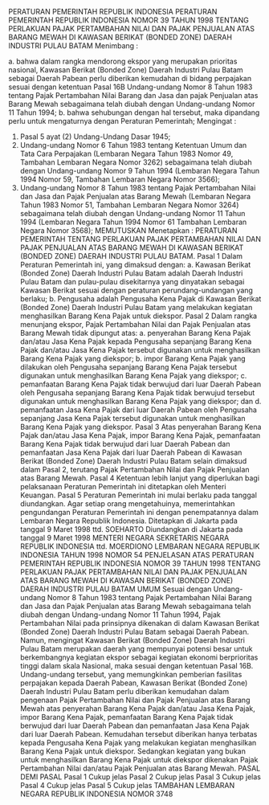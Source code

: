  PERATURAN PEMERINTAH REPUBLIK INDONESIA PERATURAN PEMERINTAH REPUBLIK INDONESIA NOMOR 39 TAHUN 1998 TENTANG PERLAKUAN PAJAK PERTAMBAHAN NILAI DAN PAJAK PENJUALAN ATAS BARANG MEWAH DI KAWASAN BERIKAT (BONDED ZONE) DAERAH INDUSTRI PULAU BATAM
Menimbang :

a. bahwa dalam rangka mendorong ekspor yang merupakan prioritas nasional, Kawasan Berikat (Bonded Zone) Daerah Industri Pulau Batam sebagai Daerah Pabean perlu diberikan kemudahan di bidang perpajakan sesuai dengan ketentuan Pasal 16B Undang-undang Nomor 8 Tahun 1983 tentang Pajak Pertambahan Nilai Barang dan Jasa dan pajak Penjualan atas Barang Mewah sebagaimana telah diubah dengan Undang-undang Nomor 11 Tahun 1994;
b. bahwa sehubungan dengan hal tersebut, maka dipandang perlu untuk mengaturnya dengan Peraturan Pemerintah;
Mengingat :

1. Pasal 5 ayat (2) Undang-Undang Dasar 1945;
2. Undang-undang Nomor 6 Tahun 1983 tentang Ketentuan Umum dan Tata Cara Perpajakan (Lembaran Negara Tahun 1983 Nomor 49, Tambahan Lembaran Negara Nomor 3262) sebagaimana telah diubah dengan Undang-undang Nomor 9 Tahun 1994 (Lembaran Negara Tahun 1994 Nomor 59, Tambahan Lembaran Negara Nomor 3566);
3. Undang-undang Nomor 8 Tahun 1983 tentang Pajak Pertambahan Nilai dan Jasa dan Pajak Penjualan atas Barang Mewah (Lembaran Negara Tahun 1983 Nomor 51, Tambahan Lembaran Negara Nomor 3264) sebagaimana telah diubah dengan Undang-undang Nomor 11 Tahun 1994 (Lembaran Negara Tahun 1994 Nomor 61 Tambahan Lembaran Negara Nomor 3568); MEMUTUSKAN Menetapkan : PERATURAN PEMERINTAH TENTANG PERLAKUAN PAJAK PERTAMBAHAN NILAI DAN PAJAK PENJUALAN ATAS BARANG MEWAH DI KAWASAN BERIKAT (BONDED ZONE) DAERAH INDUSTRI PULAU BATAM.
Pasal 1
Dalam Peraturan Pemerintah ini, yang dimaksud dengan:
a. Kawasan Berikat (Bonded Zone) Daerah Industri Pulau Batam adalah Daerah Industri Pulau Batam dan pulau-pulau disekitarnya yang dinyatakan sebagai Kawasan Berikat sesuai dengan peraturan perundang-undangan yang berlaku;
b. Pengusaha adalah Pengusaha Kena Pajak di Kawasan Berikat (Bonded Zone) Daerah Industri Pulau Batam yang melakukan kegiatan menghasilkan Barang Kena Pajak untuk diekspor.
Pasal 2
Dalam rangka menunjang ekspor, Pajak Pertambahan Nilai dan Pajak Penjualan atas Barang Mewah tidak dipungut atas:
a. penyerahan Barang Kena Pajak dan/atau Jasa Kena Pajak kepada Pengusaha sepanjang Barang Kena Pajak dan/atau Jasa Kena Pajak tersebut digunakan untuk menghasilkan Barang Kena Pajak yang diekspor;
b. impor Barang Kena Pajak yang dilakukan oleh Pengusaha sepanjang Barang Kena Pajak tersebut digunakan untuk menghasilkan Barang Kena Pajak yang diekspor;
c. pemanfaatan Barang Kena Pajak tidak berwujud dari luar Daerah Pabean oleh Pengusaha sepanjang Barang Kena Pajak tidak berwujud tersebut digunakan untuk menghasilkan Barang Kena Pajak yang diekspor; dan
d. pemanfaatan Jasa Kena Pajak dari luar Daerah Pabean oleh Pengusaha sepanjang Jasa Kena Pajak tersebut digunakan untuk menghasilkan Barang Kena Pajak yang diekspor.
Pasal 3
Atas penyerahan Barang Kena Pajak dan/atau Jasa Kena Pajak, impor Barang Kena Pajak, pemanfaatan Barang Kena Pajak tidak berwujud dari luar Daerah Pabean dan pemanfaatan Jasa Kena Pajak dari luar Daerah Pabean di Kawasan Berikat (Bonded Zone) Daerah Industri Pulau Batam selain dimaksud dalam Pasal 2, terutang Pajak Pertambahan Nilai dan Pajak Penjualan atas Barang Mewah.
Pasal 4
Ketentuan lebih lanjut yang diperlukan bagi pelaksanaan Peraturan Pemerintah ini ditetapkan oleh Menteri Keuangan.
Pasal 5
Peraturan Pemerintah ini mulai berlaku pada tanggal diundangkan.
Agar setiap orang mengetahuinya, memerintahkan pengundangan Peraturan Pemerintah ini dengan penempatannya dalam Lembaran Negara Republik Indonesia. Ditetapkan di Jakarta pada tanggal 9 Maret 1998 ttd. SOEHARTO Diundangkan di Jakarta pada tanggal 9 Maret 1998 MENTERI NEGARA SEKRETARIS NEGARA REPUBLIK INDONESIA ttd. MOERDIONO LEMBARAN NEGARA REPUBLIK INDONESIA TAHUN 1998 NOMOR 54 PENJELASAN ATAS PERATURAN PEMERINTAH REPUBLIK INDONESIA NOMOR 39 TAHUN 1998 TENTANG PERLAKUAN PAJAK PERTAMBAHAN NILAI DAN PAJAK PENJUALAN ATAS BARANG MEWAH DI KAWASAN BERIKAT (BONDED ZONE) DAERAH INDUSTRI PULAU BATAM UMUM Sesuai dengan Undang-undang Nomor 8 Tahun 1983 tentang Pajak Pertambahan Nilai Barang dan Jasa dan Pajak Penjualan atas Barang Mewah sebagaimana telah diubah dengan Undang-undang Nomor 11 Tahun 1994, Pajak Pertambahan Nilai pada prinsipnya dikenakan di dalam Kawasan Berikat (Bonded Zone) Daerah Industri Pulau Batam sebagai Daerah Pabean. Namun, mengingat Kawasan Berikat (Bonded Zone) Daerah Industri Pulau Batam merupakan daerah yang mempunyai potensi besar untuk berkembangnya kegiatan ekspor sebagai kegiatan ekonomi berprioritas tinggi dalam skala Nasional, maka sesuai dengan ketentuan Pasal 16B. Undang-undang tersebut, yang memungkinkan pemberian fasilitas perpajakan kepada Daerah Pabean, Kawasan Berikat (Bonded Zone) Daerah Industri Pulau Batam perlu diberikan kemudahan dalam pengenaan Pajak Pertambahan Nilai dan Pajak Penjualan atas Barang Mewah atas penyerahan Barang Kena Pajak dan/atau Jasa Kena Pajak, impor Barang Kena Pajak, pemanfaatan Barang Kena Pajak tidak berwujud dari luar Daerah Pabean dan pemanfaatan Jasa Kena Pajak dari luar Daerah Pabean. Kemudahan tersebut diberikan hanya terbatas kepada Pengusaha Kena Pajak yang melakukan kegiatan menghasilkan Barang Kena Pajak untuk diekspor. Sedangkan kegiatan yang bukan untuk menghasilkan Barang Kena Pajak untuk diekspor dikenakan Pajak Pertambahan Nilai dan/atau Pajak Penjualan atas Barang Mewah. PASAL DEMI PASAL
Pasal 1
Cukup jelas
Pasal 2
Cukup jelas
Pasal 3
Cukup jelas
Pasal 4
Cukup jelas
Pasal 5
Cukup jelas TAMBAHAN LEMBARAN NEGARA REPUBLIK INDONESIA NOMOR 3748